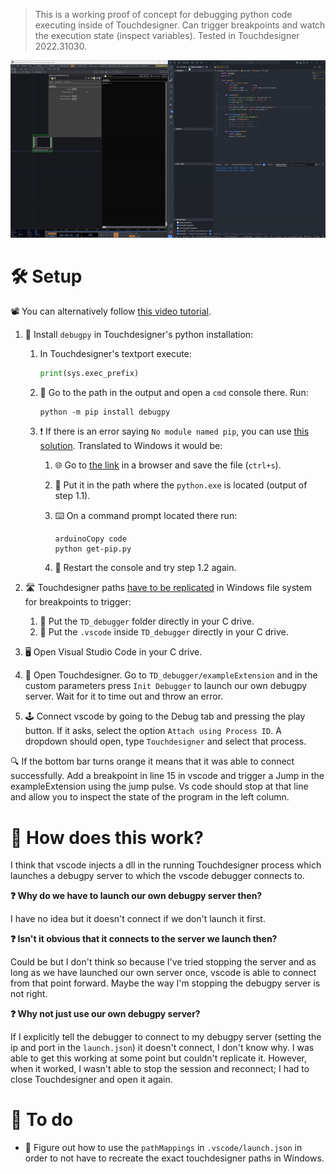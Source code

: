 > This is a working proof of concept for debugging python code executing inside of Touchdesigner. Can trigger breakpoints and watch the execution state (inspect variables). Tested in Touchdesigner 2022.31030.

![gif](./assets/gif.gif)

# 🛠 Setup

📽 You can alternatively follow [this video tutorial](https://youtu.be/Dc1tJpdgRW8).

1. 🐍 Install `debugpy` in Touchdesigner's python installation:

   1. In Touchdesigner's textport execute:

      ```python
      print(sys.exec_prefix)
      ```

   2. 📂 Go to the path in the output and open a `cmd` console there. Run:

      ```shell
      python -m pip install debugpy
      ```

   3. ❗ If there is an error saying `No module named pip`, you can use [this solution](https://stackoverflow.com/questions/9780717/bash-pip-command-not-found/57666133#57666133). Translated to Windows it would be:

      1. 🌐 Go to [the link](https://bootstrap.pypa.io/get-pip.py) in a browser and save the file (`ctrl+s`).

      2. 📂 Put it in the path where the `python.exe` is located (output of step 1.1).

      3. ⌨️ On a command prompt located there run:

         ```shell
         arduinoCopy code
         python get-pip.py
         ```

      4. 🔄 Restart the console and try step 1.2 again.

2. 🛣️ Touchdesigner paths <u>have to be replicated</u> in Windows file system for breakpoints to trigger:

   1. 📂 Put the `TD_debugger` folder directly in your C drive.
   2. 📂 Put the `.vscode` inside `TD_debugger` directly in your C drive.

3. 🖥️ Open Visual Studio Code in your C drive.

4. 🎨 Open Touchdesigner. Go to `TD_debugger/exampleExtension` and in the custom parameters press `Init Debugger` to launch our own debugpy server. Wait for it to time out and throw an error.

5. 🕹️ Connect vscode by going to the Debug tab and pressing the play button. If it asks, select the option `Attach using Process ID`. A dropdown should open, type `Touchdesigner` and select that process.

🔍 If the bottom bar turns orange it means that it was able to connect successfully. Add a breakpoint in line 15 in vscode and trigger a Jump in the exampleExtension using the jump pulse. Vs code should stop at that line and allow you to inspect the state of the program in the left column.



# 🤔 How does this work?

I think that vscode injects a dll in the running Touchdesigner process which launches a debugpy server to which the vscode debugger connects to.

**❓ Why do we have to launch our own debugpy server then?**

I have no idea but it doesn't connect if we don't launch it first.

**❓ Isn't it obvious that it connects to the server we launch then?**

Could be but I don't think so because I've tried stopping the server and as long as we have launched our own server once, vscode is able to connect from that point forward. Maybe the way I'm stopping the debugpy server is not right.

**❓ Why not just use our own debugpy server?**

If I explicitly tell the debugger to connect to my debugpy server (setting the ip and port in the `launch.json`) it doesn't connect, I don't know why. I was able to get this working at some point but couldn't replicate it. However, when it worked, I wasn't able to stop the session and reconnect; I had to close Touchdesigner and open it again.



# 📝 To do

-  🚀 Figure out how to use the `pathMappings` in `.vscode/launch.json` in order to not have to recreate the exact touchdesigner paths in Windows.